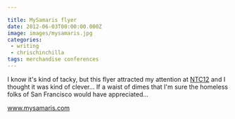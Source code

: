 ```yaml
---

title: MySamaris flyer
date: 2012-06-03T00:00:00.000Z
image: images/mysamaris.jpg
categories:
 - writing
 - chrischinchilla
tags: merchandise conferences
---
```


I know it's kind of tacky, but this flyer attracted my attention at <a href="https://www.ntenonline.org/eweb/DynamicPage.aspx?webcode=NTCSessionsCurrent" target="_blank">NTC12</a> and I thought it was kind of clever... If a waist of dimes that I'm sure the homeless folks of San Francisco would have appreciated...

<a href="https://www.mysamaris.com/" target="_blank">www.mysamaris.com</a>
